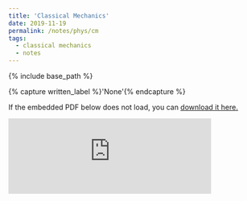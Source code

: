 ```yaml
---
title: 'Classical Mechanics'
date: 2019-11-19
permalink: /notes/phys/cm
tags:
  - classical mechanics
  - notes
---
```



{% include base_path %}

{% capture written_label %}'None'{% endcapture %}

If the embedded PDF below does not load, you can <u><a href="https://physchenhuang.github.io/files/Derivation%20of%20Formulas.pdf">download it here.</a></u>
<br/>

<embed src="https://physchenhuang.github.io/files/Derivation%20of%20Formulas.pdf" type="application/pdf" width="80%" />
